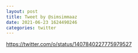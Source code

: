 ```yaml
--- 
layout: post 
title: Tweet by @simsimmaaz 
date: 2021-06-23 1624490246 
categories: twitter 
--- 
```

https://twitter.com/o/status/1407840227775979527